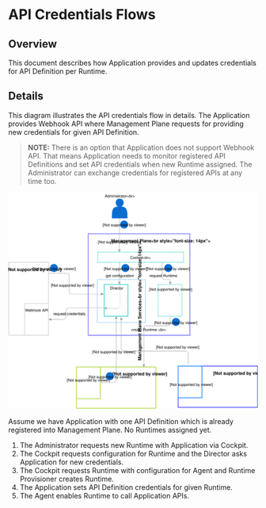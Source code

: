 # API Credentials Flows

## Overview

This document describes how Application provides and updates credentials for API Definition per Runtime.

## Details
This diagram illustrates the API credentials flow in details. The Application provides Webhook API where Management Plane requests for providing new credentials for given API Definition.

>**NOTE:** There is an option that Application does not support Webhook API. That means Application needs to monitor registered API Definitions and set API credentials when new Runtime assigned. The Administrator can exchange credentials for registered APIs at any time too.

![Application Webhook](./assets/api-credentials-flow.svg)

Assume we have Application with one API Definition which is already registered into Management Plane. No Runtimes assigned yet.

1. The Administrator requests new Runtime with Application via Cockpit.
2. The Cockpit requests configuration for Runtime and the Director asks Application for new credentials.
3. The Cockpit requests Runtime with configuration for Agent and Runtime Provisioner creates Runtime.
4. The Application sets API Definition credentials for given Runtime.
5. The Agent enables Runtime to call Application APIs.
